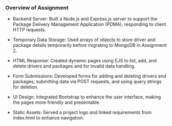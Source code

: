 <h3>Overview of Assignment</h3>

- Backend Server: Built a Node.js and Express.js server to support the Package Delivery Management Application (PDMA), responding to client HTTP requests. <br>

- Temporary Data Storage: Used arrays of objects to store driver and package details temporarily before migrating to MongoDB in Assignment 2. <br>

- HTML Response: Created dynamic pages using EJS to list, add, and delete drivers and packages and for invalid data handling. <br>

- Form Submissions: Developed forms for adding and deleting drivers and packages, submitting data via POST requests, and using query strings for deletion. <br>

- UI Design: Integrated Bootstrap to enhance the user interface, making the pages more friendly and presentable. <br>

- Static Assets: Served a project logo and linked requirements from index.html to enhance navigation. <br>
